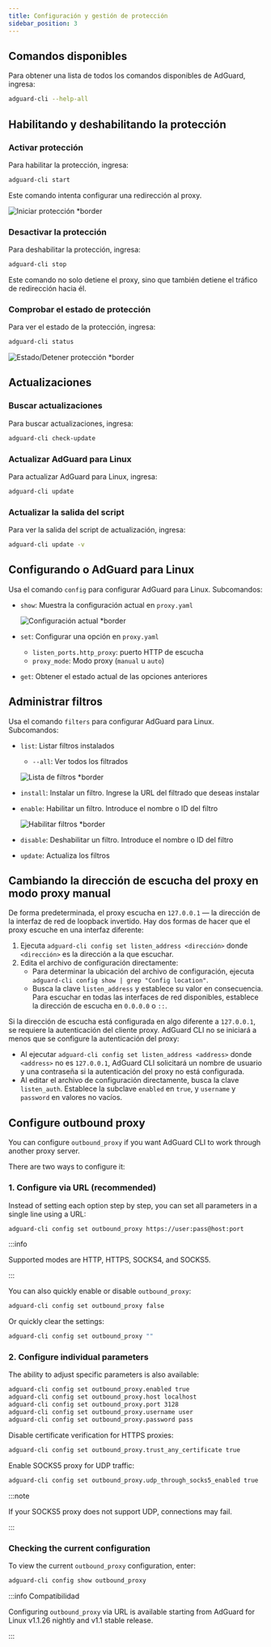 ```yaml
---
title: Configuración y gestión de protección
sidebar_position: 3
---
```


## Comandos disponibles

Para obtener una lista de todos los comandos disponibles de AdGuard, ingresa:

```sh
adguard-cli --help-all
```

## Habilitando y deshabilitando la protección

### Activar protección

Para habilitar la protección, ingresa:

```sh
adguard-cli start
```

Este comando intenta configurar una redirección al proxy.

![Iniciar protección \*border](https://cdn.adtidy.org/content/Kb/ad_blocker/linux/start-protection.gif)

### Desactivar la protección

Para deshabilitar la protección, ingresa:

```sh
adguard-cli stop
```

Este comando no solo detiene el proxy, sino que también detiene el tráfico de redirección hacia él.

### Comprobar el estado de protección

Para ver el estado de la protección, ingresa:

```sh
adguard-cli status
```

![Estado/Detener protección \*border](https://cdn.adtidy.org/content/Kb/ad_blocker/linux/activation6.png)

## Actualizaciones

### Buscar actualizaciones

Para buscar actualizaciones, ingresa:

```sh
adguard-cli check-update
```

### Actualizar AdGuard para Linux

Para actualizar AdGuard para Linux, ingresa:

```sh
adguard-cli update
```

### Actualizar la salida del script

Para ver la salida del script de actualización, ingresa:

```sh
adguard-cli update -v
```

## Configurando o AdGuard para Linux

Usa el comando `config` para configurar AdGuard para Linux. Subcomandos:

- `show`: Muestra la configuración actual en `proxy.yaml`

  ![Configuración actual \*border](https://cdn.adtidy.org/content/Kb/ad_blocker/linux/activation7.png)

- `set`: Configurar una opción en `proxy.yaml`
  - `listen_ports.http_proxy`: puerto HTTP de escucha
  - `proxy_mode`: Modo proxy (`manual` u `auto`)

- `get`: Obtener el estado actual de las opciones anteriores

## Administrar filtros

Usa el comando `filters` para configurar AdGuard para Linux. Subcomandos:

- `list`: Listar filtros instalados

  - `--all`: Ver todos los filtrados

  ![Lista de filtros \*border](https://cdn.adtidy.org/content/Kb/ad_blocker/linux/filter-list.png)

- `install`: Instalar un filtro. Ingrese la URL del filtrado que deseas instalar

- `enable`: Habilitar un filtro. Introduce el nombre o ID del filtro

  ![Habilitar filtros \*border](https://cdn.adtidy.org/content/Kb/ad_blocker/linux/built-in-filters.png)

- `disable`: Deshabilitar un filtro. Introduce el nombre o ID del filtro

- `update`: Actualiza los filtros

## Cambiando la dirección de escucha del proxy en modo proxy manual

De forma predeterminada, el proxy escucha en `127.0.0.1` — la dirección de la interfaz de red de loopback invertido.
Hay dos formas de hacer que el proxy escuche en una interfaz diferente:

1. Ejecuta `adguard-cli config set listen_address <dirección>` donde `<dirección>` es la dirección a la que escuchar.
2. Edita el archivo de configuración directamente:
   - Para determinar la ubicación del archivo de configuración, ejecuta `adguard-cli config show | grep "Config location"`.
   - Busca la clave `listen_address` y establece su valor en consecuencia. Para escuchar en todas las interfaces de red disponibles, establece la dirección de escucha en `0.0.0.0` o `::`.

Si la dirección de escucha está configurada en algo diferente a `127.0.0.1`, se requiere la autenticación del cliente proxy. AdGuard CLI no se iniciará a menos que se configure la autenticación del proxy:

- Al ejecutar `adguard-cli config set listen_address <address>` donde `<address>` no es `127.0.0.1`, AdGuard CLI solicitará un nombre de usuario y una contraseña si la autenticación del proxy no está configurada.
- Al editar el archivo de configuración directamente, busca la clave `listen_auth`. Establece la subclave `enabled` en `true`, y `username` y `password` en valores no vacíos.

## Configure outbound proxy

You can configure `outbound_proxy` if you want AdGuard CLI to work through another proxy server.

There are two ways to configure it:

### 1. Configure via URL (recommended)

Instead of setting each option step by step, you can set all parameters in a single line using a URL:

```sh
adguard-cli config set outbound_proxy https://user:pass@host:port
```

:::info

Supported modes are HTTP, HTTPS, SOCKS4, and SOCKS5.

:::

You can also quickly enable or disable `outbound_proxy`:

```sh
adguard-cli config set outbound_proxy false
```

Or quickly clear the settings:

```sh
adguard-cli config set outbound_proxy ""
```

### 2. Configure individual parameters

The ability to adjust specific parameters is also available:

```sh
adguard-cli config set outbound_proxy.enabled true
adguard-cli config set outbound_proxy.host localhost
adguard-cli config set outbound_proxy.port 3128
adguard-cli config set outbound_proxy.username user
adguard-cli config set outbound_proxy.password pass
```

Disable certificate verification for HTTPS proxies:

```sh
adguard-cli config set outbound_proxy.trust_any_certificate true
```

Enable SOCKS5 proxy for UDP traffic:

```sh
adguard-cli config set outbound_proxy.udp_through_socks5_enabled true
```

:::note

If your SOCKS5 proxy does not support UDP, connections may fail.

:::

### Checking the current configuration

To view the current `outbound_proxy` configuration, enter:

```sh
adguard-cli config show outbound_proxy
```

:::info Compatibilidad

Configuring `outbound_proxy` via URL is available starting from AdGuard for Linux v1.1.26 nightly and v1.1 stable release.

:::

